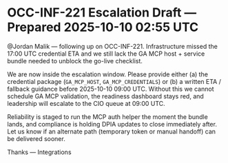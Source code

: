 # OCC-INF-221 Escalation Draft — Prepared 2025-10-10 02:55 UTC

@Jordan Malik — following up on OCC-INF-221. Infrastructure missed the 17:00 UTC credential ETA and we still lack the GA MCP host + service bundle needed to unblock the go-live checklist.

We are now inside the escalation window. Please provide either (a) the credential package (`GA_MCP_HOST`, `GA_MCP_CREDENTIALS`) or (b) a written ETA / fallback guidance before 2025-10-10 09:00 UTC. Without this we cannot schedule GA MCP validation, the readiness dashboard stays red, and leadership will escalate to the CIO queue at 09:00 UTC.

Reliability is staged to run the MCP auth helper the moment the bundle lands, and compliance is holding DPIA updates to close immediately after. Let us know if an alternate path (temporary token or manual handoff) can be delivered sooner.

Thanks — Integrations
